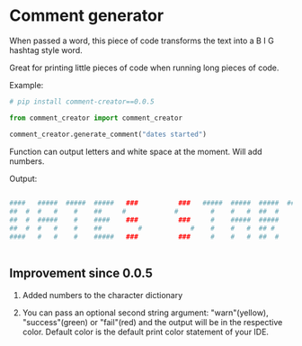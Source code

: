 # Comment generator

When passed a word, this piece of code transforms the text into a B I G hashtag style word.

Great for printing little pieces of code when running long pieces of code.

Example:

```python
# pip install comment-creator==0.0.5

from comment_creator import comment_creator

comment_creator.generate_comment("dates started")


```

Function can output letters and white space at the moment. Will add numbers.
 
 Output:
 
 ```python                                                                                                                        
                            
####   #####  #####  #####   ###          ###   #####  #####  #####  #####  #####  #### 
##  #  #   #    #    ##     #            #        #    #   #  ##  #    #    ##     ##  #
##  #  #####    #    ####    ###          ###     #    #####  #####    #    ####   ##  #
##  #  #   #    #    ##         #            #    #    #   #  ## #     #    ##     ##  #
####   #   #    #    #####   ###          ###     #    #   #  ##  #    #    #####  #### 
                                                                                              
```
 
## Improvement since 0.0.5
1) Added numbers to the character dictionary

2) You can pass an optional second string argument: "warn"(yellow), "success"(green) or "fail"(red) and the output will be in the respective color. Default color is the default print color statement of your IDE.


